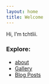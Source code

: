 ```yaml
---
layout: home
title: Welcome
---
```


Hi, I’m tchtlii.

### Explore: 
- [about](/about/)
- [Gallery](/gallery)
- [Blog Posts](/)
